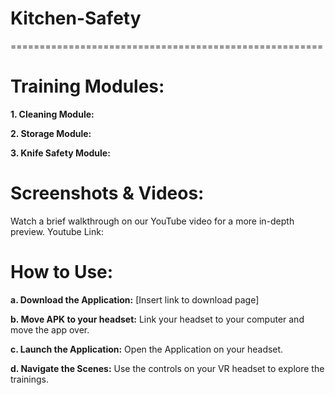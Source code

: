 # Kitchen-Safety
======================================================

**Training Modules:**
======================================================
**1. Cleaning Module:** 

**2. Storage Module:** 

**3. Knife Safety Module:**

**Screenshots & Videos:**
======================================================

Watch a brief walkthrough on our YouTube video for a more in-depth preview.
Youtube Link: 

**How to Use:**
======================================================
**a. Download the Application:** [Insert link to download page]

**b. Move APK to your headset:** Link your headset to your computer and move the app over.

**c. Launch the Application:** Open the Application on your headset.

**d. Navigate the Scenes:** Use the controls on your VR headset to explore the trainings.
